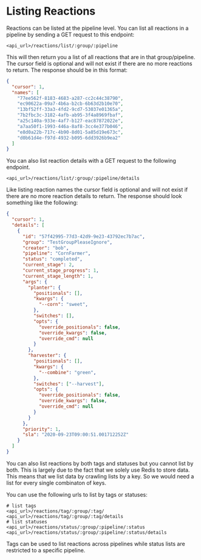 # Listing Reactions

Reactions can be listed at the pipeline level. You can list all reactions in a 
pipeline by sending a GET request to this endpoint:
```
<api_url>/reactions/list/:group/:pipeline
```

This will then return you a list of all reactions that are in that group/pipeline. The
cursor field is optional and will not exist if there are no more reactions to
return. The response should be in this format:
```json
{
  "cursor": 1,
  "names": [
    "77ee562f-8183-4683-a287-cc2c44c38790",
    "ec90622a-09a7-4b6a-b2cb-6b63d2b10e70",
    "13bf52ff-33a3-4fd2-9cd7-53037e01365a",
    "7b2fbc3c-3182-4afb-ab95-3f4a8969fbaf",
    "a25c140a-933e-4af7-b127-eac87872022e",
    "a7aa50f1-1993-446a-8af8-3cc4e377b046",
    "e8d0a22b-717c-4b90-8d01-5a85d19e673c",
    "d0b61d4e-f97d-4932-b095-6dd3926b9ea2"
  ]
}
```

You can also list reaction details with a GET request to the following endpoint.
```
<api_url>/reactions/list/:group/:pipeline/details
```

Like listing reaction names the cursor field is optional and will not exist if
there are no more reaction details to return. The response should look something
like the following:

```json
{
  "cursor": 1,
  "details": [
    {
      "id": "57f42995-77d3-42d9-9e23-43792ec7b7ac",
      "group": "TestGroupPleaseIgnore",
      "creator": "bob",
      "pipeline": "CornFarmer",
      "status": "completed",
      "current_stage": 2,
      "current_stage_progress": 1,
      "current_stage_length": 1,
      "args": {
        "planter": {
          "positionals": [],
          "kwargs": {
            "--corn": "sweet",
          },
          "switches": [],
          "opts": {
            "override_positionals": false,
            "override_kwargs": false,
            "override_cmd": null
          }
        },
        "harvester": {
          "positionals": [],
          "kwargs": {
            "--combine": "green",
          },
          "switches": ["--harvest"],
          "opts": {
            "override_positionals": false,
            "override_kwargs": false,
            "override_cmd": null
          }
        }
      },
      "priority": 1,
      "sla": "2020-09-23T09:00:51.001712252Z"
    }
  ]
}
```

You can also list reactions by both tags and statuses but you cannot list by
both. This is largely due to the fact that we solely use Redis to store data.
This means that we list data by crawling lists by a key. So we would need a 
list for every single combinaton of keys.

You can use the following urls to list by tags or statuses:

```
# list tags
<api_url>/reactions/tag/:group/:tag/
<api_url>/reactions/tag/:group/:tag/details
# list statuses
<api_url>/reactions/status/:group/:pipeline/:status
<api_url>/reactions/status/:group/:pipeline/:status/details
```

Tags can be used to list reactions across pipelines while status lists are
restricted to a specific pipeline.
